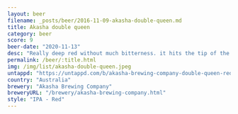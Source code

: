 ```yaml
---
layout: beer
filename: _posts/beer/2016-11-09-akasha-double-queen.md
title: Akasha double queen
category: beer
score: 9
beer-date: "2020-11-13"
desc: "Really deep red without much bitterness. it hits the tip of the tongue full of malt but then just melts away and leaves me wanting more"
permalink: /beer/:title.html
img: /img/list/akasha-double-queen.jpeg
untappd: "https://untappd.com/b/akasha-brewing-company-double-queen-red-ipa/3995638"
country: "Australia"
brewery: "Akasha Brewing Company"
breweryURL: "/brewery/akasha-brewing-company.html"
style: "IPA - Red"
---
```

